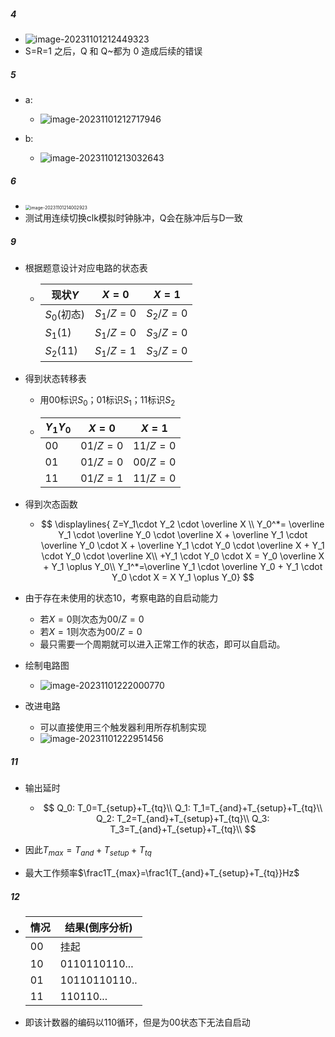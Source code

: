 ##### 4

- ![image-20231101212449323](C:\Users\MSI\AppData\Roaming\Typora\typora-user-images\image-20231101212449323.png)
- S=R=1 之后，Q 和 Q~都为 0 造成后续的错误
##### 5

- a:
  - ![image-20231101212717946](https://thdlrt.oss-cn-beijing.aliyuncs.com/image-20231101212717946.png)

- b:
  - ![image-20231101213032643](https://thdlrt.oss-cn-beijing.aliyuncs.com/image-20231101213032643.png)

##### 6

- <img src="https://thdlrt.oss-cn-beijing.aliyuncs.com/image-20231101214002923.png" alt="image-20231101214002923" style="zoom:50%;" />
- 测试用连续切换clk模拟时钟脉冲，Q会在脉冲后与D一致

##### 9

- 根据题意设计对应电路的状态表

  - | 现状$Y$     | $X=0$     | $X=1$     |
    | ----------- | --------- | --------- |
    | $S_0$(初态) | $S_1/Z=0$ | $S_2/Z=0$ |
    | $S_1$(1)    | $S_1/Z=0$ | $S_3/Z=0$ |
    | $S_2$(11)   | $S_1/Z=1$ | $S_3/Z=0$ |

- 得到状态转移表

  - 用$00$标识$S_0$；$01$标识$S_1$；11标识$S_2$

  - | $Y_1Y_0$ | $X=0$    | $X=1$    |
    | -------- | -------- | -------- |
    | $00$     | $01/Z=0$ | $11/Z=0$ |
    | $01$     | $01/Z=0$ | $00/Z=0$ |
    | $11$     | $01/Z=1$ | $11/Z=0$ |

- 得到次态函数

  - $$
  \displaylines{
    Z=Y_1\cdot Y_2 \cdot \overline X \\
    Y_0^*= \overline Y_1 \cdot \overline Y_0 \cdot \overline X + \overline Y_1 \cdot \overline Y_0 \cdot X + \overline Y_1 \cdot Y_0 \cdot \overline X + Y_1 \cdot Y_0 \cdot \overline X\\
    +Y_1 \cdot Y_0 \cdot X = Y_0 \overline X + Y_1  \oplus Y_0\\
    Y_1^*=\overline Y_1 \cdot \overline Y_0 + Y_1 \cdot Y_0 \cdot X = X Y_1 \oplus Y_0}
    $$

- 由于存在未使用的状态10，考察电路的自启动能力

  - 若$X=0$则次态为$00/Z=0$
  - 若$X=1$则次态为$00/Z=0$
  - 最只需要一个周期就可以进入正常工作的状态，即可以自启动。

- 绘制电路图

  - ![image-20231101222000770](https://thdlrt.oss-cn-beijing.aliyuncs.com/image-20231101222000770.png)

- 改进电路

  - 可以直接使用三个触发器利用所存机制实现
  - ![image-20231101222951456](https://thdlrt.oss-cn-beijing.aliyuncs.com/image-20231101222951456.png)

##### 11

- 输出延时

  - $$
    Q_0: T_0=T_{setup}+T_{tq}\\
    Q_1: T_1=T_{and}+T_{setup}+T_{tq}\\
    Q_2: T_2=T_{and}+T_{setup}+T_{tq}\\
    Q_3: T_3=T_{and}+T_{setup}+T_{tq}\\
    $$

- 因此$T_{max}=T_{and}+T_{setup}+T_{tq}$

- 最大工作频率$\frac1T_{max}=\frac1{T_{and}+T_{setup}+T_{tq}}Hz$

##### 12

- | 情况 | 结果(倒序分析) |
  | ---- | -------------- |
  | 00   | 挂起           |
  | 10   | 0110110110...  |
  | 01   | 10110110110..  |
  | 11   | 110110...      |

- 即该计数器的编码以$110$循环，但是为$00$状态下无法自启动